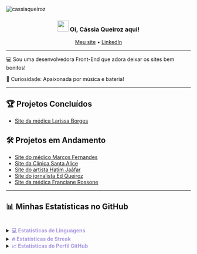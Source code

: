 <!-- Visualizações do Perfil -->
<p align="left"> <img src="https://komarev.com/ghpvc/?username=cassiaqueiroz&label=Profile%20views&color=a999e2&style=flat" alt="cassiaqueiroz" /> </p>

<!-- Título e Saudação -->
<h3 align="center"><img src="https://images.emojiterra.com/google/noto-emoji/animated-emoji/1f44b-1f3fb.gif" width="30px"> Oi, Cássia Queiroz aqui!</h3>

<p align="center">
  <a href="https://cassiaqueirozcodelab.com.br">Meu site</a> •
  <a href="https://www.linkedin.com/in/cassia-queiroz/">LinkedIn</a>
</p>

<!-- Sobre Mim -->
---
💻 Sou uma desenvolvedora Front-End que adora deixar os sites bem bonitos!

🥁 Curiosidade: Apaixonada por música e bateria! 

---

<!-- Seção de Projetos -->
## 🏆 Projetos Concluídos
- [Site da médica Larissa Borges](https://dralarissaborges.com.br)

## 🛠️ Projetos em Andamento
- [Site do médico Marcos Fernandes](https://drmarcosfernandes.com)
- [Site da Clínica Santa Alice](https://cassiaqueiroz.github.io/clinica-santa-alice/)
- [Site do artista Hatim Jaâfar](https://cassiaqueiroz.github.io/hatim-jaafar/) 
- [Site do jornalista Ed Queiroz](https://ed-blog-gamma.vercel.app/)
- [Site da médica Franciane Rossone](https://cassiaqueiroz.github.io/dra-franciane-rossone/)


---

<!-- Estatísticas do GitHub -->
## 📊 Minhas Estatísticas no GitHub 
<br/>

<div>
  <details>
    <summary><b style="color: #a999e2;">💻 Estatísticas de Linguagens</b></summary>
    <br/>
    <img align="center" src="https://github-readme-stats.vercel.app/api/top-langs?username=cassiaqueiroz&langs_count=10&show_icons=true&locale=pt-br&layout=compact&theme=light&title_color=8b53fe" alt="Estatísticas de linguagens da Cássia" height="192px" width="500px"/>
  </details>
</div>

<div>
  <details>
    <summary><b style="color: #a999e2;">🔥 Estatísticas de Streak</b></summary>
    <br/>
  ![Estatísticas de Streak da Cássia](https://github-readme-streak-stats.herokuapp.com/?user=cassiaqueiroz&theme=light&title_color=8b53fe&currStreakLabel=a999e2)

</div>

<div>
  <details>
    <summary><b style="color: #a999e2;">📈 Estatísticas do Perfil GitHub</b></summary>
    <br/>
    <img src="https://github-readme-stats.anuraghazra1.vercel.app/api?username=cassiaqueiroz&show_icons=true&theme=light&title_color=8b53fe" alt="Estatísticas do Perfil da Cássia"/>
  </details>
</div>


